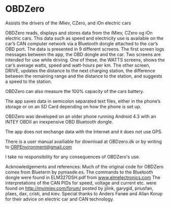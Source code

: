 # OBDZero
Assists the drivers of the iMiev, CZero, and iOn electric cars

OBDZero reads, displays and stores data from the iMiev, CZero og iOn electric cars. This data such as speed and electricity use is available on the car’s CAN computer network via a Bluetooth dongle attached to the car’s OBD port. The data is presented in 9 different screens. The first screen logs messages between the app, the OBD dongle and the car.  Two screens are intended for use while driving.  One of these, the WATTS screens, shows the car’s average watts, speed and watt-hours per km.  The other screen, DRIVE, updates the distance to the next charging station, the difference between the remaining range and the distance to the station, and suggests a speed to the station. 

OBDZero can also measure the 100% capacity of the cars battery.

The app saves data in semicolon separated text files, either in the phone’s storage or on an SD Card depending on how the phone is set up.

OBDZero was developed on an older phone running Android 4.3 with an INTEY OBDII an inexpensive OBD Bluetooth dongle. 

The app does not exchange data with the Internet and it does not use GPS.

There is a user manual availiable for download at OBDzero.dk or by writing to ORPEnvironment@gmail.com

I take no responsibility for any consequences of OBDZero's use.

Acknowledgements and references:
Much of the original code for OBDZero comes from Blueterm by pymasde.es.
The commands to the Bluetooth dongle were found in ELM327DSH.pdf from www.elmelectronics.com
The interpretations of the CAN PIDs for speed, voltage and current etc. were found on http://myimiev.com/forum/ posted by jjlink, garygid, priusfan, plaes, dax, cristi, and kiev.
Special thanks to Anders Fanøe and Allan Korup for their advice on electric car and CAN technology.
